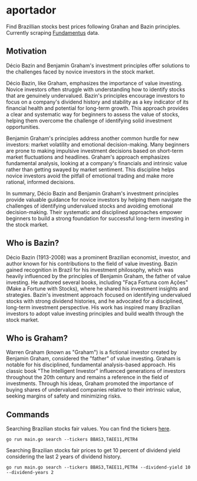 # aportador

Find Brazillian stocks best prices following Grahan and Bazin principles.
Currently scraping [Fundamentus](https://www.fundamentus.com.br) data.

## Motivation

Décio Bazin and Benjamin Graham's investment principles offer solutions to the challenges faced by novice investors in the stock market.

Décio Bazin, like Graham, emphasizes the importance of value investing. Novice investors often struggle with understanding how to identify stocks that are genuinely undervalued. Bazin's principles encourage investors to focus on a company's dividend history and stability as a key indicator of its financial health and potential for long-term growth. This approach provides a clear and systematic way for beginners to assess the value of stocks, helping them overcome the challenge of identifying solid investment opportunities.

Benjamin Graham's principles address another common hurdle for new investors: market volatility and emotional decision-making. Many beginners are prone to making impulsive investment decisions based on short-term market fluctuations and headlines. Graham's approach emphasizes fundamental analysis, looking at a company's financials and intrinsic value rather than getting swayed by market sentiment. This discipline helps novice investors avoid the pitfall of emotional trading and make more rational, informed decisions.

In summary, Décio Bazin and Benjamin Graham's investment principles provide valuable guidance for novice investors by helping them navigate the challenges of identifying undervalued stocks and avoiding emotional decision-making. Their systematic and disciplined approaches empower beginners to build a strong foundation for successful long-term investing in the stock market.

## Who is Bazin?

Décio Bazin (1913-2008) was a prominent Brazilian economist, investor, and author known for his contributions to the field of value investing. Bazin gained recognition in Brazil for his investment philosophy, which was heavily influenced by the principles of Benjamin Graham, the father of value investing. He authored several books, including "Faça Fortuna com Ações" (Make a Fortune with Stocks), where he shared his investment insights and strategies. Bazin's investment approach focused on identifying undervalued stocks with strong dividend histories, and he advocated for a disciplined, long-term investment perspective. His work has inspired many Brazilian investors to adopt value investing principles and build wealth through the stock market.

## Who is Graham?

Warren Graham (known as "Graham") is a fictional investor created by Benjamin Graham, considered the "father" of value investing. Graham is notable for his disciplined, fundamental analysis-based approach. His classic book "The Intelligent Investor" influenced generations of investors throughout the 20th century and remains a reference in the field of investments. Through his ideas, Graham promoted the importance of buying shares of undervalued companies relative to their intrinsic value, seeking margins of safety and minimizing risks.

## Commands

Searching Brazilian stocks fair values. You can find the tickers [here](https://www.b3.com.br/pt_br/produtos-e-servicos/negociacao/renda-variavel/empresas-listadas.htm).

```shell
go run main.go search --tickers BBAS3,TAEE11,PETR4
```

Searching Brazilian stocks fair prices to get 10 percent of dividend yield considering the last 2 years of dividend history.

```shell
go run main.go search --tickers BBAS3,TAEE11,PETR4 --dividend-yield 10 --dividend-years 2
```
